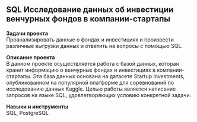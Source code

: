 ## SQL Исследование данных об инвестиции венчурных фондов в компании-стартапы
**Задачи проекта**  
Проанализировать данные о фондах и инвестициях и произвести различные выгрузки данных и ответить на вопросы с помощью SQL.

**Описание проекта**    
В данном проекте осуществляется работа с базой данных, которая хранит информацию о венчурных фондах и инвестициях в компании-стартапы. Эта база данных основана на датасете Startup Investments, опубликованном на популярной платформе для соревнований по исследованию данных Kaggle. Целью работы является написание запросов на языке SQL, удовлетворяющих условию конкретной задачи.

**Навыки и инструменты**    
SQL, PostgreSQL
